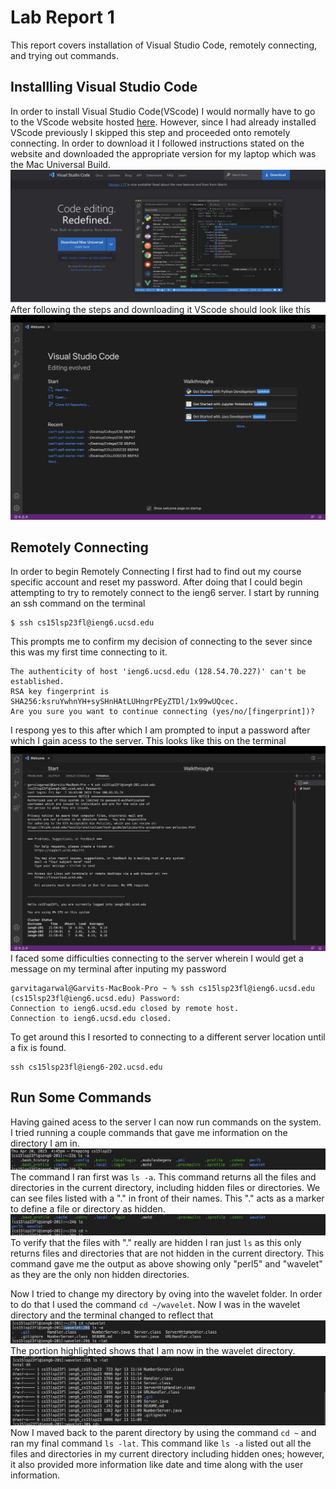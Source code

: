 # Lab Report 1
This report covers installation of Visual Studio Code, remotely connecting, and trying out commands. 
## Installling Visual Studio Code
In order to install Visual Studio Code(VScode) I would normally have to go to the VScode website hosted [here](https://code.visualstudio.com/). However, since I had already installed VScode previously I skipped this step and proceeded onto remotely connecting. In order to download it I followed instructions stated on the website and downloaded the appropriate version for my laptop which was the Mac Universal Build.
![Image](Lab_1_img/VScodeSite.png)
After following the steps and downloading it VScode should look like this
![Image](Lab_1_img/Vscode.png)
## Remotely Connecting
In order to begin Remotely Connecting I first had to find out my course specific account and reset my password. After doing that I could begin attempting to try to remotely connect to the ieng6 server. I start by running an ssh command on the terminal 
```
$ ssh cs15lsp23fl@ieng6.ucsd.edu
```
This prompts me to confirm my decision of connecting to the sever since this was my first time connecting to it.
```
The authenticity of host 'ieng6.ucsd.edu (128.54.70.227)' can't be established.
RSA key fingerprint is SHA256:ksruYwhnYH+sySHnHAtLUHngrPEyZTDl/1x99wUQcec.
Are you sure you want to continue connecting (yes/no/[fingerprint])? 
```
I respong yes to this after which I am prompted to input a password after which I gain acess to the server.
This looks like this on the terminal
![Image](Lab_1_img/RemoteCon.png)
I faced some difficulties connecting to the server wherein I would get a message on my terminal after inputing my password
```
garvitagarwal@Garvits-MacBook-Pro ~ % ssh cs15lsp23fl@ieng6.ucsd.edu 
(cs15lsp23fl@ieng6.ucsd.edu) Password: 
Connection to ieng6.ucsd.edu closed by remote host.
Connection to ieng6.ucsd.edu closed.
```
To get around this I resorted to connecting to a different server location until a fix is found.
```
ssh cs15lsp23fl@ieng6-202.ucsd.edu
```

## Run Some Commands
Having gained acess to the server I can now run commands on the system. I tried running a couple commands that gave me information on the directory I am in.
![Image](Lab_1_img/ls_a.png)
The command I ran first was `ls -a`. This command returns all the files and directories in the current directory, including hidden files or directories.
We can see files listed with a "." in front of their names. This "." acts as a marker to define a file or directory as hidden.
![Image](Lab_1_img/ls.png)
To verify that the files with "." really are hidden I ran just ` ls ` as this only returns files and directories that are not hidden in the current directory. This command gave me the output as above showing only "perl5" and "wavelet"  as they are the only non hidden directories.

Now I tried to change my directory by oving into the wavelet folder. In order to do that I used the command `cd ~/wavelet`. Now I was in the wavelet directory and the terminal changed to reflect that
![Image](Lab_1_img/cd_wavlet.png)
The portion highlighted shows that I am now in the wavelet directory.
![Image](Lab_1_img/ls_lat.png)
Now I maved back to the parent directory by using the command `cd ~` and ran my final command `ls -lat`. This command like `ls -a` listed out all the files and directories in my current directory including hidden ones; however, it also provided more information like date and time along with the user information.
